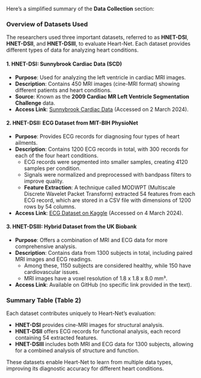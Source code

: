 Here’s a simplified summary of the **Data Collection** section:

### Overview of Datasets Used

The researchers used three important datasets, referred to as **HNET-DSI**, **HNET-DSII**, and **HNET-DSIII**, to evaluate Heart-Net. Each dataset provides different types of data for analyzing heart conditions.

#### 1. **HNET-DSI**: Sunnybrook Cardiac Data (SCD)
   - **Purpose**: Used for analyzing the left ventricle in cardiac MRI images.
   - **Description**: Contains 450 MRI images (cine-MRI format) showing different patients and heart conditions.
   - **Source**: Known as the **2009 Cardiac MR Left Ventricle Segmentation Challenge** data.
   - **Access Link**: [Sunnybrook Cardiac Data](https://www.cardiacatlas.org/sunnybrook-cardiac-data/) (Accessed on 2 March 2024).

#### 2. **HNET-DSII**: ECG Dataset from MIT-BIH PhysioNet
   - **Purpose**: Provides ECG records for diagnosing four types of heart ailments.
   - **Description**: Contains 1200 ECG records in total, with 300 records for each of the four heart conditions.
      - ECG records were segmented into smaller samples, creating 4120 samples per condition.
      - Signals were normalized and preprocessed with bandpass filters to improve quality.
      - **Feature Extraction**: A technique called MODWPT (Multiscale Discrete Wavelet Packet Transform) extracted 54 features from each ECG record, which are stored in a CSV file with dimensions of 1200 rows by 54 columns.
   - **Access Link**: [ECG Dataset on Kaggle](https://www.kaggle.com/datasets/akki2703/ecg-of-cardiac-ailmentsdataset) (Accessed on 4 March 2024).

#### 3. **HNET-DSIII**: Hybrid Dataset from the UK Biobank
   - **Purpose**: Offers a combination of MRI and ECG data for more comprehensive analysis.
   - **Description**: Contains data from 1300 subjects in total, including paired MRI images and ECG readings.
      - Among these, 1150 subjects are considered healthy, while 150 have cardiovascular issues.
      - MRI images have a voxel resolution of 1.8 x 1.8 x 8.0 mm³.
   - **Access Link**: Available on GitHub (no specific link provided in the text).

### Summary Table (Table 2)

Each dataset contributes uniquely to Heart-Net’s evaluation:
   - **HNET-DSI** provides cine-MRI images for structural analysis.
   - **HNET-DSII** offers ECG records for functional analysis, each record containing 54 extracted features.
   - **HNET-DSIII** includes both MRI and ECG data for 1300 subjects, allowing for a combined analysis of structure and function.

These datasets enable Heart-Net to learn from multiple data types, improving its diagnostic accuracy for different heart conditions.
